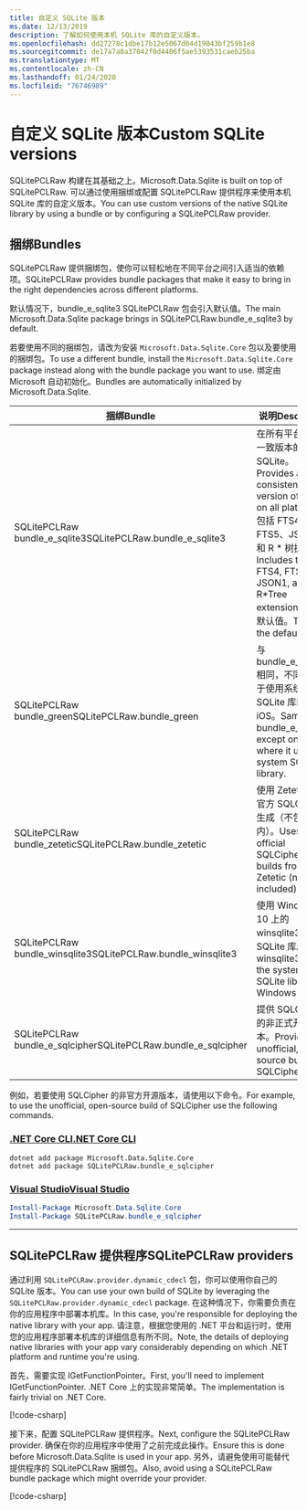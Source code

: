```yaml
---
title: 自定义 SQLite 版本
ms.date: 12/13/2019
description: 了解如何使用本机 SQLite 库的自定义版本。
ms.openlocfilehash: dd27278c1dbe17b12e5067d04d19043bf259b1e8
ms.sourcegitcommit: de17a7a0a37042f0d4406f5ae5393531caeb25ba
ms.translationtype: MT
ms.contentlocale: zh-CN
ms.lasthandoff: 01/24/2020
ms.locfileid: "76746989"
---
```

# <a name="custom-sqlite-versions"></a><span data-ttu-id="157c7-103">自定义 SQLite 版本</span><span class="sxs-lookup"><span data-stu-id="157c7-103">Custom SQLite versions</span></span>

<span data-ttu-id="157c7-104">SQLitePCLRaw 构建在其基础之上。</span><span class="sxs-lookup"><span data-stu-id="157c7-104">Microsoft.Data.Sqlite is built on top of SQLitePCLRaw.</span></span> <span data-ttu-id="157c7-105">可以通过使用捆绑或配置 SQLitePCLRaw 提供程序来使用本机 SQLite 库的自定义版本。</span><span class="sxs-lookup"><span data-stu-id="157c7-105">You can use custom versions of the native SQLite library by using a bundle or by configuring a SQLitePCLRaw provider.</span></span>

## <a name="bundles"></a><span data-ttu-id="157c7-106">捆绑</span><span class="sxs-lookup"><span data-stu-id="157c7-106">Bundles</span></span>

<span data-ttu-id="157c7-107">SQLitePCLRaw 提供捆绑包，使你可以轻松地在不同平台之间引入适当的依赖项。</span><span class="sxs-lookup"><span data-stu-id="157c7-107">SQLitePCLRaw provides bundle packages that make it easy to bring in the right dependencies across different platforms.</span></span>

<span data-ttu-id="157c7-108">默认情况下，bundle_e_sqlite3 SQLitePCLRaw 包会引入默认值。</span><span class="sxs-lookup"><span data-stu-id="157c7-108">The main Microsoft.Data.Sqlite package brings in SQLitePCLRaw.bundle_e_sqlite3 by default.</span></span>

<span data-ttu-id="157c7-109">若要使用不同的捆绑包，请改为安装 `Microsoft.Data.Sqlite.Core` 包以及要使用的捆绑包。</span><span class="sxs-lookup"><span data-stu-id="157c7-109">To use a different bundle, install the `Microsoft.Data.Sqlite.Core` package instead along with the bundle package you want to use.</span></span> <span data-ttu-id="157c7-110">绑定由 Microsoft 自动初始化。</span><span class="sxs-lookup"><span data-stu-id="157c7-110">Bundles are automatically initialized by Microsoft.Data.Sqlite.</span></span>

| <span data-ttu-id="157c7-111">捆绑</span><span class="sxs-lookup"><span data-stu-id="157c7-111">Bundle</span></span> | <span data-ttu-id="157c7-112">说明</span><span class="sxs-lookup"><span data-stu-id="157c7-112">Description</span></span> |
| --- | --- |
| <span data-ttu-id="157c7-113">SQLitePCLRaw bundle_e_sqlite3</span><span class="sxs-lookup"><span data-stu-id="157c7-113">SQLitePCLRaw.bundle_e_sqlite3</span></span> | <span data-ttu-id="157c7-114">在所有平台上提供一致版本的 SQLite。</span><span class="sxs-lookup"><span data-stu-id="157c7-114">Provides a consistent version of SQLite on all platforms.</span></span> <span data-ttu-id="157c7-115">包括 FTS4、FTS5、JSON1 和 R \* 树扩展。</span><span class="sxs-lookup"><span data-stu-id="157c7-115">Includes the FTS4, FTS5, JSON1, and R\*Tree extensions.</span></span> <span data-ttu-id="157c7-116">这是默认值。</span><span class="sxs-lookup"><span data-stu-id="157c7-116">This is the default.</span></span> |
| <span data-ttu-id="157c7-117">SQLitePCLRaw bundle_green</span><span class="sxs-lookup"><span data-stu-id="157c7-117">SQLitePCLRaw.bundle_green</span></span> | <span data-ttu-id="157c7-118">与 bundle_e_sqlite3 相同，不同之处在于使用系统 SQLite 库的 iOS。</span><span class="sxs-lookup"><span data-stu-id="157c7-118">Same as bundle_e_sqlite3, except on iOS where it uses the system SQLite library.</span></span> |
| <span data-ttu-id="157c7-119">SQLitePCLRaw bundle_zetetic</span><span class="sxs-lookup"><span data-stu-id="157c7-119">SQLitePCLRaw.bundle_zetetic</span></span> | <span data-ttu-id="157c7-120">使用 Zetetic 中的官方 SQLCipher 生成（不包括在内）。</span><span class="sxs-lookup"><span data-stu-id="157c7-120">Uses the official SQLCipher builds from Zetetic (not included).</span></span> |
| <span data-ttu-id="157c7-121">SQLitePCLRaw bundle_winsqlite3</span><span class="sxs-lookup"><span data-stu-id="157c7-121">SQLitePCLRaw.bundle_winsqlite3</span></span> | <span data-ttu-id="157c7-122">使用 Windows 10 上的 winsqlite3 系统 SQLite 库。</span><span class="sxs-lookup"><span data-stu-id="157c7-122">Uses winsqlite3.dll, the system SQLite library on Windows 10.</span></span> |
| <span data-ttu-id="157c7-123">SQLitePCLRaw bundle_e_sqlcipher</span><span class="sxs-lookup"><span data-stu-id="157c7-123">SQLitePCLRaw.bundle_e_sqlcipher</span></span> | <span data-ttu-id="157c7-124">提供 SQLCipher 的非正式开源版本。</span><span class="sxs-lookup"><span data-stu-id="157c7-124">Provides an unofficial, open-source build of SQLCipher.</span></span> |

<span data-ttu-id="157c7-125">例如，若要使用 SQLCipher 的非官方开源版本，请使用以下命令。</span><span class="sxs-lookup"><span data-stu-id="157c7-125">For example, to use the unofficial, open-source build of SQLCipher use the following commands.</span></span>

### <a name="net-core-clitabnetcore-cli"></a>[<span data-ttu-id="157c7-126">.NET Core CLI</span><span class="sxs-lookup"><span data-stu-id="157c7-126">.NET Core CLI</span></span>](#tab/netcore-cli)

```dotnetcli
dotnet add package Microsoft.Data.Sqlite.Core
dotnet add package SQLitePCLRaw.bundle_e_sqlcipher
```

### <a name="visual-studiotabvisual-studio"></a>[<span data-ttu-id="157c7-127">Visual Studio</span><span class="sxs-lookup"><span data-stu-id="157c7-127">Visual Studio</span></span>](#tab/visual-studio)

``` PowerShell
Install-Package Microsoft.Data.Sqlite.Core
Install-Package SQLitePCLRaw.bundle_e_sqlcipher
```

---

## <a name="sqlitepclraw-providers"></a><span data-ttu-id="157c7-128">SQLitePCLRaw 提供程序</span><span class="sxs-lookup"><span data-stu-id="157c7-128">SQLitePCLRaw providers</span></span>

<span data-ttu-id="157c7-129">通过利用 `SQLitePCLRaw.provider.dynamic_cdecl` 包，你可以使用你自己的 SQLite 版本。</span><span class="sxs-lookup"><span data-stu-id="157c7-129">You can use your own build of SQLite by leveraging the `SQLitePCLRaw.provider.dynamic_cdecl` package.</span></span> <span data-ttu-id="157c7-130">在这种情况下，你需要负责在你的应用程序中部署本机库。</span><span class="sxs-lookup"><span data-stu-id="157c7-130">In this case, you're responsible for deploying the native library with your app.</span></span> <span data-ttu-id="157c7-131">请注意，根据您使用的 .NET 平台和运行时，使用您的应用程序部署本机库的详细信息有所不同。</span><span class="sxs-lookup"><span data-stu-id="157c7-131">Note, the details of deploying native libraries with your app vary considerably depending on which .NET platform and runtime you're using.</span></span>

<span data-ttu-id="157c7-132">首先，需要实现 IGetFunctionPointer。</span><span class="sxs-lookup"><span data-stu-id="157c7-132">First, you'll need to implement IGetFunctionPointer.</span></span> <span data-ttu-id="157c7-133">.NET Core 上的实现非常简单。</span><span class="sxs-lookup"><span data-stu-id="157c7-133">The implementation is fairly trivial on .NET Core.</span></span>

[!code-csharp[](../../../../samples/snippets/standard/data/sqlite/SystemLibrarySample/Program.cs?name=snippet_NativeLibraryAdapter)]

<span data-ttu-id="157c7-134">接下来，配置 SQLitePCLRaw 提供程序。</span><span class="sxs-lookup"><span data-stu-id="157c7-134">Next, configure the SQLitePCLRaw provider.</span></span> <span data-ttu-id="157c7-135">确保在你的应用程序中使用了之前完成此操作。</span><span class="sxs-lookup"><span data-stu-id="157c7-135">Ensure this is done before Microsoft.Data.Sqlite is used in your app.</span></span> <span data-ttu-id="157c7-136">另外，请避免使用可能替代提供程序的 SQLitePCLRaw 捆绑包。</span><span class="sxs-lookup"><span data-stu-id="157c7-136">Also, avoid using a SQLitePCLRaw bundle package which might override your provider.</span></span>

[!code-csharp[](../../../../samples/snippets/standard/data/sqlite/SystemLibrarySample/Program.cs?name=snippet_SetProvider)]

